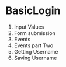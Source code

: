 # BasicLogin

1. Input Values
2. Form submission
3. Events
4. Events part Two
5. Getting Username
6. Saving Username